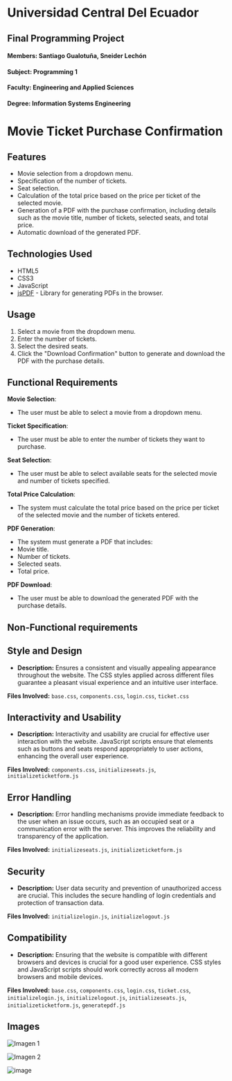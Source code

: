 # Universidad Central Del Ecuador
## Final Programming Project
#### Members: Santiago Gualotuña, Sneider Lechón
#### Subject: Programming 1
#### Faculty: Engineering and Applied Sciences
#### Degree: Information Systems Engineering

# Movie Ticket Purchase Confirmation

## Features

- Movie selection from a dropdown menu.
- Specification of the number of tickets.
- Seat selection.
- Calculation of the total price based on the price per ticket of the selected movie.
- Generation of a PDF with the purchase confirmation, including details such as the movie title, number of tickets, selected seats, and total price.
- Automatic download of the generated PDF.
## Technologies Used

- HTML5
- CSS3
- JavaScript
- [jsPDF](https://github.com/parallax/jsPDF) - Library for generating PDFs in the browser.

## Usage

1. Select a movie from the dropdown menu.
2. Enter the number of tickets.
3. Select the desired seats.
4. Click the "Download Confirmation" button to generate and download the PDF with the purchase details.

## Functional Requirements

**Movie Selection**:
- The user must be able to select a movie from a dropdown menu.

**Ticket Specification**:
- The user must be able to enter the number of tickets they want to purchase.

**Seat Selection**:
- The user must be able to select available seats for the selected movie and number of tickets specified.

**Total Price Calculation**:
- The system must calculate the total price based on the price per ticket of the selected movie and the number of tickets entered.

**PDF Generation**:
- The system must generate a PDF that includes:
- Movie title.
- Number of tickets.
- Selected seats.
- Total price.

**PDF Download**:
- The user must be able to download the generated PDF with the purchase details.

## Non-Functional requirements

## Style and Design

- **Description:** Ensures a consistent and visually appealing appearance throughout the website. The CSS styles applied across different files guarantee a pleasant visual experience and an intuitive user interface.

**Files Involved:** `base.css`, `components.css`, `login.css`, `ticket.css`

## Interactivity and Usability

- **Description:** Interactivity and usability are crucial for effective user interaction with the website. JavaScript scripts ensure that elements such as buttons and seats respond appropriately to user actions, enhancing the overall user experience.

**Files Involved:** `components.css`, `initializeseats.js`, `initializeticketform.js`

## Error Handling

- **Description:** Error handling mechanisms provide immediate feedback to the user when an issue occurs, such as an occupied seat or a communication error with the server. This improves the reliability and transparency of the application.

**Files Involved:** `initializeseats.js`, `initializeticketform.js`

## Security

- **Description:** User data security and prevention of unauthorized access are crucial. This includes the secure handling of login credentials and protection of transaction data.

**Files Involved:** `initializelogin.js`, `initializelogout.js`

## Compatibility

- **Description:** Ensuring that the website is compatible with different browsers and devices is crucial for a good user experience. CSS styles and JavaScript scripts should work correctly across all modern browsers and mobile devices.

**Files Involved:** `base.css`, `components.css`, `login.css`, `ticket.css`, `initializelogin.js`, `initializelogout.js`, `initializeseats.js`, `initializeticketform.js`, `generatepdf.js`



## Images

![Imagen 1](https://github.com/user-attachments/assets/1132289f-8704-48c2-9d3e-4170e13b8cf6)

![Imagen 2](https://github.com/user-attachments/assets/bca6caaf-f142-482e-aebb-5db716560232)

![image](https://github.com/user-attachments/assets/5d5c0170-4278-4acd-a2a8-b5dfd158c307)


